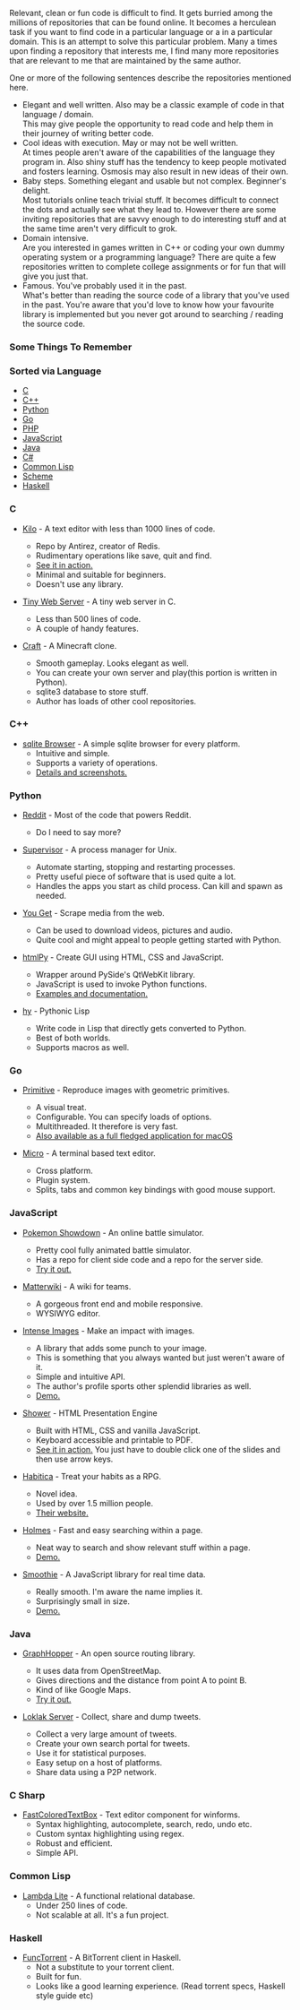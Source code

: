 Relevant, clean or fun code is difficult to find. It gets burried among the millions of repositories that can be found online. It becomes a herculean task if you want to find code in a particular language or a in a particular domain. This is an attempt to solve this particular problem. Many a times upon finding a repository that interests me, I find many more repositories that are relevant to me that are maintained by the same author.  

One or more of the following sentences describe the repositories mentioned here.  
- Elegant and well written. Also may be a classic example of code in that language / domain.  
This may give people the opportunity to read code and help them in their journey of writing better code.
- Cool ideas with execution. May or may not be well written.  
At times people aren't aware of the capabilities of the language they program in. Also shiny stuff has the tendency to keep people motivated and fosters learning. Osmosis may also result in new ideas of their own.
- Baby steps. Something elegant and usable but not complex. Beginner's delight.  
Most tutorials online teach trivial stuff. It becomes difficult to connect the dots and actually see what they lead to. However there are some inviting repositories that are savvy enough to do interesting stuff and at the same time aren't very difficult to grok.
- Domain intensive.  
Are you interested in games written in C++ or coding your own dummy operating system or a programming language? There are quite a few repositories written to complete college assignments or for fun that will give you just that.
- Famous. You've probably used it in the past.  
What's better than reading the source code of a library that  you've used in the past. You're aware that you'd love to know how your favourite library is implemented but you never got around to searching / reading the source code.


### Some Things To Remember

### Sorted via Language
- [C](#c)
- [C++](#c++)
- [Python](#python)
- [Go](#go)
- [PHP](#php)
- [JavaScript](#javascript)
- [Java](#java)
- [C#](#c-sharp)
- [Common Lisp](#common-lisp)
- [Scheme](#scheme)
- [Haskell](#haskell)


### C
- [Kilo](https://github.com/antirez/kilo) - A text editor with less than 1000 lines of code.
	- Repo by Antirez, creator of Redis.
 	- Rudimentary operations like save, quit and find.
 	- [See it in action.](https://asciinema.org/a/90r2i9bq8po03nazhqtsifksb)
 	- Minimal and suitable for beginners.
 	- Doesn't use any library.
	
- [Tiny Web Server](https://github.com/shenfeng/tiny-web-server) - A tiny web server in C.
	- Less than 500 lines of code.
	- A couple of handy features.

- [Craft](https://github.com/fogleman/Craft) - A Minecraft clone.
	- Smooth gameplay. Looks elegant as well.
	- You can create your own server and play(this portion is written in Python).
	- sqlite3 database to store stuff.
	- Author has loads of other cool repositories.
	
### C++
- [sqlite Browser](https://github.com/sqlitebrowser/sqlitebrowser) - A simple sqlite browser for every platform.
	- Intuitive and simple. 
	- Supports a variety of operations.
	- [Details and screenshots.](http://sqlitebrowser.org/)
	
### Python
- [Reddit](https://github.com/reddit/reddit) - Most of the code that powers Reddit.
	- Do I need to say more?

- [Supervisor](https://github.com/Supervisor/supervisor) - A process manager for Unix.
	- Automate starting, stopping and restarting processes.
	- Pretty useful piece of software that is used quite a lot.
	- Handles the apps you start as child process. Can kill and spawn as needed.

- [You Get](https://github.com/soimort/you-get) - Scrape media from the web.
	- Can be used to download videos, pictures and audio.
	- Quite cool and might appeal to people getting started with Python.

- [htmlPy](https://github.com/amol-mandhane/htmlPy) - Create GUI using HTML, CSS and JavaScript.
	- Wrapper around PySide's QtWebKit library.
	- JavaScript is used to invoke Python functions.
	- [Examples and documentation.](http://amol-mandhane.github.io/htmlPy/)
	
- [hy](https://github.com/hylang/hy) - Pythonic Lisp
	- Write code in Lisp that directly gets converted to Python.
	- Best of both worlds.
	- Supports macros as well.

### Go
- [Primitive](https://github.com/fogleman/primitive) - Reproduce images with geometric primitives.
	- A visual treat.
	- Configurable. You can specify loads of options.
	- Multithreaded. It therefore is very fast.
	- [Also available as a full fledged application for macOS](https://primitive.lol/)

- [Micro](https://github.com/zyedidia/micro) - A terminal based text editor.
	- Cross platform.
	- Plugin system.
	- Splits, tabs and common key bindings with good mouse support.
	
### JavaScript
- [Pokemon Showdown](https://github.com/Zarel/Pokemon-Showdown-Client) - An online battle simulator.
	- Pretty cool fully animated battle simulator.
	- Has a repo for client side code and a repo for the server side.
	- [Try it out.](http://pokemonshowdown.com/)
	
- [Matterwiki](https://github.com/Matterwiki/Matterwiki) - A wiki for teams.
	- A gorgeous front end and mobile responsive.
	- WYSIWYG editor.
	
- [Intense Images](https://github.com/tholman/intense-images) - Make an impact with images.
	- A library that adds some punch to your image.
	- This is something that you always wanted but just weren't aware of it.
	- Simple and intuitive API.
	- The author's profile sports other splendid libraries as well.
	- [Demo.](http://tholman.com/intense-images/)

- [Shower](https://github.com/shower/shower) - HTML Presentation Engine
	- Built with HTML, CSS and vanilla JavaScript.
	- Keyboard accessible and printable to PDF.
	- [See it in action.](https://shwr.me/) You just have to double click one of the slides and then use arrow keys.

- [Habitica](https://github.com/HabitRPG/habitica) - Treat your habits as a RPG.
	- Novel idea.
	- Used by over 1.5 million people.
	- [Their website.](https://habitica.com/static/front)

- [Holmes](https://github.com/Haroenv/holmes) - Fast and easy searching within a page.
	- Neat way to search and show relevant stuff within a page.
	- [Demo.](https://haroen.me/holmes/)
	
- [Smoothie](https://github.com/joewalnes/smoothie) - A JavaScript library for real time data.
	- Really smooth. I'm aware the name implies it.
	- Surprisingly small in size. 
	- [Demo.](http://smoothiecharts.org/examples/server-load.html)
	
### Java
- [GraphHopper](https://github.com/graphhopper/graphhopper) - An open source routing library.
	- It uses data from OpenStreetMap.
	- Gives directions and the distance from point A to point B.
	- Kind of like Google Maps.
	- [Try it out.](https://graphhopper.com/maps/)
	
- [Loklak Server](https://github.com/loklak/loklak_server) - Collect, share and dump tweets.
	- Collect a very large amount of tweets.
	- Create your own search portal for tweets.
	- Use it for statistical purposes.
	- Easy setup on a host of platforms.
	- Share data using a P2P network.

### C Sharp
- [FastColoredTextBox](https://github.com/PavelTorgashov/FastColoredTextBox) - Text editor component for winforms.
	- Syntax highlighting, autocomplete, search, redo, undo etc.
	- Custom syntax highlighting using regex.
	- Robust and efficient.
	- Simple API.
	
### Common Lisp
- [Lambda Lite](https://github.com/Wukix/LambdaLite) - A functional relational database.
	- Under 250 lines of code.
	- Not scalable at all. It's a fun project. 
	
### Haskell
- [FuncTorrent](https://github.com/vu3rdd/functorrent) - A BitTorrent client in Haskell.
	- Not a substitute to your torrent client.
	- Built for fun.
	- Looks like a good learning experience. (Read torrent specs, Haskell style guide etc)

